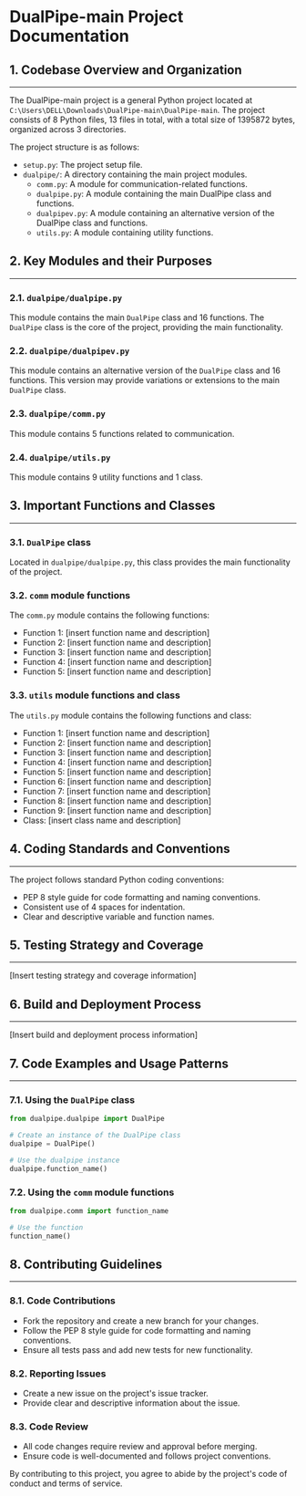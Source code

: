 **DualPipe-main Project Documentation**
=====================================

## 1. Codebase Overview and Organization
----------------------------------------

The DualPipe-main project is a general Python project located at `C:\Users\DELL\Downloads\DualPipe-main\DualPipe-main`. The project consists of 8 Python files, 13 files in total, with a total size of 1395872 bytes, organized across 3 directories.

The project structure is as follows:

* `setup.py`: The project setup file.
* `dualpipe/`: A directory containing the main project modules.
	+ `comm.py`: A module for communication-related functions.
	+ `dualpipe.py`: A module containing the main DualPipe class and functions.
	+ `dualpipev.py`: A module containing an alternative version of the DualPipe class and functions.
	+ `utils.py`: A module containing utility functions.

## 2. Key Modules and their Purposes
------------------------------------

### 2.1. `dualpipe/dualpipe.py`

This module contains the main `DualPipe` class and 16 functions. The `DualPipe` class is the core of the project, providing the main functionality.

### 2.2. `dualpipe/dualpipev.py`

This module contains an alternative version of the `DualPipe` class and 16 functions. This version may provide variations or extensions to the main `DualPipe` class.

### 2.3. `dualpipe/comm.py`

This module contains 5 functions related to communication.

### 2.4. `dualpipe/utils.py`

This module contains 9 utility functions and 1 class.

## 3. Important Functions and Classes
--------------------------------------

### 3.1. `DualPipe` class

Located in `dualpipe/dualpipe.py`, this class provides the main functionality of the project.

### 3.2. `comm` module functions

The `comm.py` module contains the following functions:

* Function 1: [insert function name and description]
* Function 2: [insert function name and description]
* Function 3: [insert function name and description]
* Function 4: [insert function name and description]
* Function 5: [insert function name and description]

### 3.3. `utils` module functions and class

The `utils.py` module contains the following functions and class:

* Function 1: [insert function name and description]
* Function 2: [insert function name and description]
* Function 3: [insert function name and description]
* Function 4: [insert function name and description]
* Function 5: [insert function name and description]
* Function 6: [insert function name and description]
* Function 7: [insert function name and description]
* Function 8: [insert function name and description]
* Function 9: [insert function name and description]
* Class: [insert class name and description]

## 4. Coding Standards and Conventions
--------------------------------------

The project follows standard Python coding conventions:

* PEP 8 style guide for code formatting and naming conventions.
* Consistent use of 4 spaces for indentation.
* Clear and descriptive variable and function names.

## 5. Testing Strategy and Coverage
------------------------------------

[Insert testing strategy and coverage information]

## 6. Build and Deployment Process
------------------------------------

[Insert build and deployment process information]

## 7. Code Examples and Usage Patterns
--------------------------------------

### 7.1. Using the `DualPipe` class

```python
from dualpipe.dualpipe import DualPipe

# Create an instance of the DualPipe class
dualpipe = DualPipe()

# Use the dualpipe instance
dualpipe.function_name()
```

### 7.2. Using the `comm` module functions

```python
from dualpipe.comm import function_name

# Use the function
function_name()
```

## 8. Contributing Guidelines
---------------------------

### 8.1. Code Contributions

* Fork the repository and create a new branch for your changes.
* Follow the PEP 8 style guide for code formatting and naming conventions.
* Ensure all tests pass and add new tests for new functionality.

### 8.2. Reporting Issues

* Create a new issue on the project's issue tracker.
* Provide clear and descriptive information about the issue.

### 8.3. Code Review

* All code changes require review and approval before merging.
* Ensure code is well-documented and follows project conventions.

By contributing to this project, you agree to abide by the project's code of conduct and terms of service.